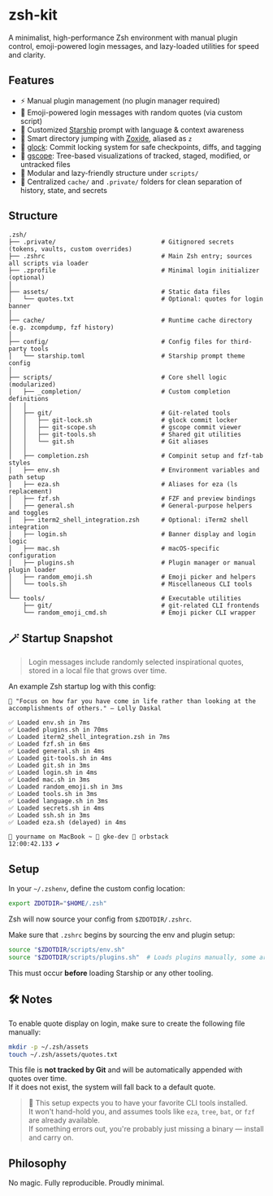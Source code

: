 # zsh-kit

A minimalist, high-performance Zsh environment with manual plugin control, emoji-powered login messages, and lazy-loaded utilities for speed and clarity.

## Features

- ⚡️ Manual plugin management (no plugin manager required)
- 🌟 Emoji-powered login messages with random quotes (via custom script)
- 🚀 Customized [Starship](https://starship.rs) prompt with language & context awareness
- 🧭 Smart directory jumping with [Zoxide](https://github.com/ajeetdsouza/zoxide), aliased as `z`
- 🔐 [glock](docs/glock.md): Commit locking system for safe checkpoints, diffs, and tagging
- 📂 [gscope](docs/gscope.md): Tree-based visualizations of tracked, staged, modified, or untracked files
- 🔧 Modular and lazy-friendly structure under `scripts/`
- 🧹 Centralized `cache/` and `.private/` folders for clean separation of history, state, and secrets

## Structure

```
.zsh/
├── .private/                             # Gitignored secrets (tokens, vaults, custom overrides)
├── .zshrc                                # Main Zsh entry; sources all scripts via loader
├── .zprofile                             # Minimal login initializer (optional)
│
├── assets/                               # Static data files
│   └── quotes.txt                        # Optional: quotes for login banner
│
├── cache/                                # Runtime cache directory (e.g. zcompdump, fzf history)
│
├── config/                               # Config files for third-party tools
│   └── starship.toml                     # Starship prompt theme config
│
├── scripts/                              # Core shell logic (modularized)
│   ├── _completion/                      # Custom completion definitions
│   │
│   ├── git/                              # Git-related tools
│   │   ├── git-lock.sh                   # glock commit locker
│   │   ├── git-scope.sh                  # gscope commit viewer
│   │   ├── git-tools.sh                  # Shared git utilities
│   │   └── git.sh                        # Git aliases
│   │
│   ├── completion.zsh                    # Compinit setup and fzf-tab styles
│   ├── env.sh                            # Environment variables and path setup
│   ├── eza.sh                            # Aliases for eza (ls replacement)
│   ├── fzf.sh                            # FZF and preview bindings
│   ├── general.sh                        # General-purpose helpers and toggles
│   ├── iterm2_shell_integration.zsh      # Optional: iTerm2 shell integration
│   ├── login.sh                          # Banner display and login logic
│   ├── mac.sh                            # macOS-specific configuration
│   ├── plugins.sh                        # Plugin manager or manual plugin loader
│   ├── random_emoji.sh                   # Emoji picker and helpers
│   └── tools.sh                          # Miscellaneous CLI tools
│
└── tools/                                # Executable utilities
    ├── git/                              # git-related CLI frontends
    └── random_emoji_cmd.sh               # Emoji picker CLI wrapper
```

## 🪄 Startup Snapshot

> Login messages include randomly selected inspirational quotes, stored in a local file that grows over time.

An example Zsh startup log with this config:

```text
📜 "Focus on how far you have come in life rather than looking at the accomplishments of others." — Lolly Daskal

✅ Loaded env.sh in 7ms
✅ Loaded plugins.sh in 70ms
✅ Loaded iterm2_shell_integration.zsh in 7ms
✅ Loaded fzf.sh in 6ms
✅ Loaded general.sh in 4ms
✅ Loaded git-tools.sh in 4ms
✅ Loaded git.sh in 3ms
✅ Loaded login.sh in 4ms
✅ Loaded mac.sh in 3ms
✅ Loaded random_emoji.sh in 3ms
✅ Loaded tools.sh in 3ms
✅ Loaded language.sh in 3ms
✅ Loaded secrets.sh in 4ms
✅ Loaded ssh.sh in 3ms
✅ Loaded eza.sh (delayed) in 4ms

🍎 yourname on MacBook ~ 🐋 gke-dev 🐳 orbstack
12:00:42.133 ✔︎
```

## Setup

In your `~/.zshenv`, define the custom config location:

```bash
export ZDOTDIR="$HOME/.zsh"
```

Zsh will now source your config from `$ZDOTDIR/.zshrc`.

Make sure that `.zshrc` begins by sourcing the env and plugin setup:

```bash
source "$ZDOTDIR/scripts/env.sh"
source "$ZDOTDIR/scripts/plugins.sh"  # Loads plugins manually, some are lazy by design
```

This must occur **before** loading Starship or any other tooling.

## 🛠 Notes

To enable quote display on login, make sure to create the following file manually:

```bash
mkdir -p ~/.zsh/assets
touch ~/.zsh/assets/quotes.txt
```

This file is **not tracked by Git** and will be automatically appended with quotes over time.  
If it does not exist, the system will fall back to a default quote.

> 🧰 This setup expects you to have your favorite CLI tools installed.  
> It won't hand-hold you, and assumes tools like `eza`, `tree`, `bat`, or `fzf` are already available.  
> If something errors out, you're probably just missing a binary — install and carry on.

## Philosophy

No magic. Fully reproducible. Proudly minimal.
